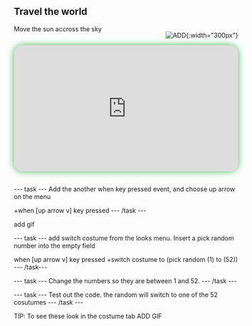 ## Travel the world

<div style="display: flex; flex-wrap: wrap">
<div style="flex-basis: 200px; flex-grow: 1; margin-right: 15px;">
Move the sun accross the sky
</div>
<div>

![ADD](images/ADD.png){:width="300px"}

</div>
</div>

<html>
<div style="position: relative; width: 100%; aspect-ratio: 16 / 9; border-radius: 20px; box-shadow: 0 0 15px #3fb654; overflow: hidden;">
<iframe style="position: absolute; top: 0; left: 0; right: 0; width: 100%; height: 100%; border: none;" src="https://www.youtube.com/embed/wZU1QGnKG8c?rel=0&cc_load_policy=1" allowfullscreen allow="accelerometer; autoplay; clipboard-write; encrypted-media; gyroscope; picture-in-picture; web-share">
</iframe>
</div><br>
</html>

--- task ---
Add the another when key pressed event, and choose up arrow on the menu

+when [up arrow v] key pressed
--- /task ---

add gif

--- task ---
add switch costume from the looks menu. Insert a pick random number into the empty field

when [up arrow v] key pressed
+switch costume to (pick random (1) to (52))
--- /task---

--- task ---
Change the numbers so they are between 1 and 52. 
--- /task ---


--- task ---
Test out the code. the random will switch to one of the 52 cosutumes 
--- /task ---

TIP: To see these look in the costume tab
ADD GIF
